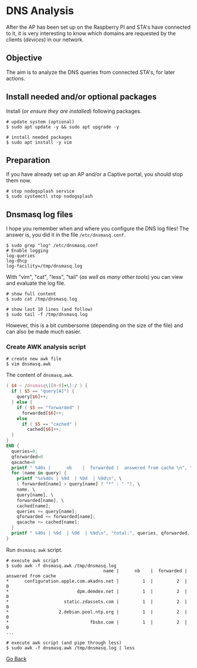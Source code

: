 # DNS Analysis

After the AP has been set up on the Raspberry PI and STA's have connected to it, it is very interesting to know which domains are requested by the clients (_devices_) in our network.

## Objective

The aim is to analyze the DNS queries from connected STA's, for later actions.

## Install needed and/or optional packages

Install (_or ensure they are installed_) following packages.

```shell
# update system (optional)
$ sudo apt update -y && sudo apt upgrade -y

# install needed packages
$ sudo apt install -y vim
```

## Preparation

If you have already set up an AP and/or a Captive portal, you should stop them now.

```shell
# stop nodogsplash service
$ sudo systemctl stop nodogsplash
```

## Dnsmasq log files

I hope you remember when and where you configure the DNS log files! The answer is, you did it in the file `/etc/dnsmasq.conf`.

```shell
$ sudo grep "log" /etc/dnsmasq.conf
# Enable logging
log-queries
log-dhcp
log-facility=/tmp/dnsmasq.log
```

With "vim", "cat", "less", "tail" (_as well as many other tools_) you can view and evaluate the log file.

```shell
# show full content
$ sudo cat /tmp/dnsmasq.log

# show last 10 lines (and follow)
$ sudo tail -f /tmp/dnsmasq.log
```

However, this is a bit cumbersome (depending on the size of the file) and can also be made much easier.

### Create AWK analysis script

```shell
# create new awk file
$ vim dnsmasq.awk
```

The content of `dnsmasq.awk`.

```awk
( $4 ~ /dnsmasq\[[0-9]+\]:/ ) {
  if ( $5 == "query[A]") {
    query[$6]++;
  } else {
    if ( $5 == "forwarded" )
      forwarded[$6]++;
    else
      if ( $5 == "cached" )
        cached[$6]++;
  }
}
END {
  queries=0;
  qforwarded=0
  qacache=0
  printf " %40s |      nb    |  forwarded |  answered from cache \n", "name";
  for (name in query) {
    printf "%s%40s | %9d  | %9d  | %9d\n", \
    ( forwarded[name] > query[name] ? "*" : " "), \
    name, \
    query[name], \
    forwarded[name], \
    cached[name];
    queries += query[name];
    qforwarded += forwarded[name];
    qacache += cached[name];
  }
  printf " %40s | %9d  | %9d  | %9d\n", "total:", queries, qforwarded, qacache;
}
```

Run `dnsmasq.awk` script.

```shell
# execute awk script
$ sudo awk -f dnsmasq.awk /tmp/dnsmasq.log
                                     name |      nb    |  forwarded |  answered from cache
*      configuration.apple.com.akadns.net |         1  |         2  |         0
*                          dpm.demdex.net |         1  |         2  |         0
*                     static.zdassets.com |         1  |         2  |         0
*                   2.debian.pool.ntp.org |         1  |         2  |         0
*                               fbsbx.com |         1  |         2  |         0
...

# execute awk script (and pipe through less)
$ sudo awk -f dnsmasq.awk /tmp/dnsmasq.log | less
```

[Go Back](./README.md)
